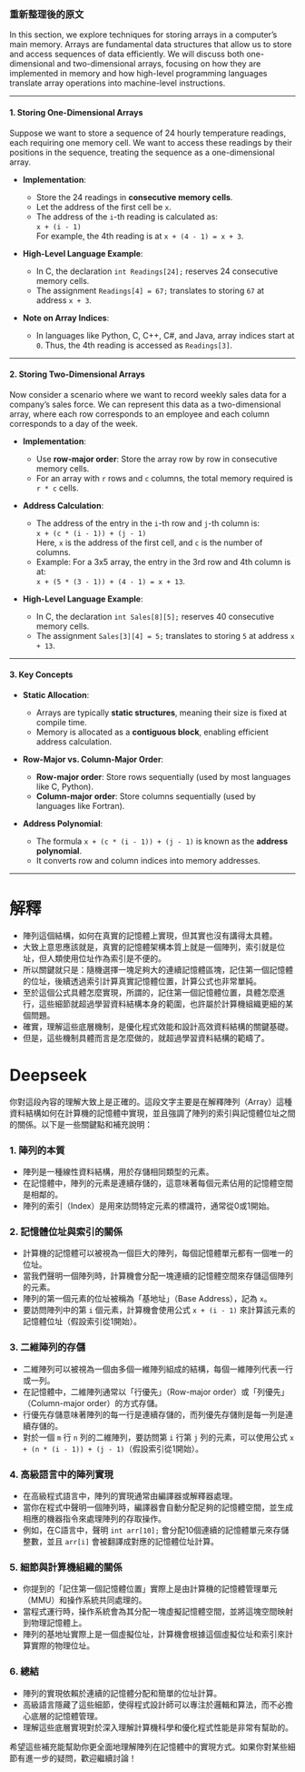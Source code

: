 ### 重新整理後的原文

In this section, we explore techniques for storing arrays in a computer’s main memory. Arrays are fundamental data structures that allow us to store and access sequences of data efficiently. We will discuss both one-dimensional and two-dimensional arrays, focusing on how they are implemented in memory and how high-level programming languages translate array operations into machine-level instructions.

---

#### **1. Storing One-Dimensional Arrays**
Suppose we want to store a sequence of 24 hourly temperature readings, each requiring one memory cell. We want to access these readings by their positions in the sequence, treating the sequence as a one-dimensional array.

- **Implementation**:
  - Store the 24 readings in **consecutive memory cells**.
  - Let the address of the first cell be `x`.
  - The address of the `i`-th reading is calculated as:  
    `x + (i - 1)`  
    For example, the 4th reading is at `x + (4 - 1) = x + 3`.

- **High-Level Language Example**:
  - In C, the declaration `int Readings[24];` reserves 24 consecutive memory cells.
  - The assignment `Readings[4] = 67;` translates to storing `67` at address `x + 3`.

- **Note on Array Indices**:
  - In languages like Python, C, C++, C#, and Java, array indices start at `0`. Thus, the 4th reading is accessed as `Readings[3]`.

---

#### **2. Storing Two-Dimensional Arrays**
Now consider a scenario where we want to record weekly sales data for a company’s sales force. We can represent this data as a two-dimensional array, where each row corresponds to an employee and each column corresponds to a day of the week.

- **Implementation**:
  - Use **row-major order**: Store the array row by row in consecutive memory cells.
  - For an array with `r` rows and `c` columns, the total memory required is `r * c` cells.

- **Address Calculation**:
  - The address of the entry in the `i`-th row and `j`-th column is:  
    `x + (c * (i - 1)) + (j - 1)`  
    Here, `x` is the address of the first cell, and `c` is the number of columns.
  - Example: For a 3x5 array, the entry in the 3rd row and 4th column is at:  
    `x + (5 * (3 - 1)) + (4 - 1) = x + 13`.

- **High-Level Language Example**:
  - In C, the declaration `int Sales[8][5];` reserves 40 consecutive memory cells.
  - The assignment `Sales[3][4] = 5;` translates to storing `5` at address `x + 13`.

---

#### **3. Key Concepts**
- **Static Allocation**:
  - Arrays are typically **static structures**, meaning their size is fixed at compile time.
  - Memory is allocated as a **contiguous block**, enabling efficient address calculation.

- **Row-Major vs. Column-Major Order**:
  - **Row-major order**: Store rows sequentially (used by most languages like C, Python).
  - **Column-major order**: Store columns sequentially (used by languages like Fortran).

- **Address Polynomial**:
  - The formula `x + (c * (i - 1)) + (j - 1)` is known as the **address polynomial**.
  - It converts row and column indices into memory addresses.

---

# 解釋

- 陣列這個結構，如何在真實的記憶體上實現，但其實也沒有講得太具體。
- 大致上意思應該就是，真實的記憶體架構本質上就是一個陣列，索引就是位址，但人類使用位址作為索引是不便的。
- 所以關鍵就只是：隨機選擇一塊足夠大的連續記憶體區塊，記住第一個記憶體的位址，後續透過索引計算真實記憶體位置，計算公式也非常單純。
- 至於這個公式具體怎麼實現，所謂的，記住第一個記憶體位置，具體怎麼進行，這些細節就超過學習資料結構本身的範圍，也許屬於計算機組織更細的某個問題。
- 確實，理解這些底層機制，是優化程式效能和設計高效資料結構的關鍵基礎。
- 但是，這些機制具體而言是怎麼做的，就超過學習資料結構的範疇了。

# Deepseek

你對這段內容的理解大致上是正確的。這段文字主要是在解釋陣列（Array）這種資料結構如何在計算機的記憶體中實現，並且強調了陣列的索引與記憶體位址之間的關係。以下是一些關鍵點和補充說明：

### 1. **陣列的本質**
   - 陣列是一種線性資料結構，用於存儲相同類型的元素。
   - 在記憶體中，陣列的元素是連續存儲的，這意味著每個元素佔用的記憶體空間是相鄰的。
   - 陣列的索引（Index）是用來訪問特定元素的標識符，通常從0或1開始。

### 2. **記憶體位址與索引的關係**
   - 計算機的記憶體可以被視為一個巨大的陣列，每個記憶體單元都有一個唯一的位址。
   - 當我們聲明一個陣列時，計算機會分配一塊連續的記憶體空間來存儲這個陣列的元素。
   - 陣列的第一個元素的位址被稱為「基地址」（Base Address），記為 `x`。
   - 要訪問陣列中的第 `i` 個元素，計算機會使用公式 `x + (i - 1)` 來計算該元素的記憶體位址（假設索引從1開始）。

### 3. **二維陣列的存儲**
   - 二維陣列可以被視為一個由多個一維陣列組成的結構，每個一維陣列代表一行或一列。
   - 在記憶體中，二維陣列通常以「行優先」（Row-major order）或「列優先」（Column-major order）的方式存儲。
   - 行優先存儲意味著陣列的每一行是連續存儲的，而列優先存儲則是每一列是連續存儲的。
   - 對於一個 `m` 行 `n` 列的二維陣列，要訪問第 `i` 行第 `j` 列的元素，可以使用公式 `x + (n * (i - 1)) + (j - 1)`（假設索引從1開始）。

### 4. **高級語言中的陣列實現**
   - 在高級程式語言中，陣列的實現通常由編譯器或解釋器處理。
   - 當你在程式中聲明一個陣列時，編譯器會自動分配足夠的記憶體空間，並生成相應的機器指令來處理陣列的存取操作。
   - 例如，在C語言中，聲明 `int arr[10];` 會分配10個連續的記憶體單元來存儲整數，並且 `arr[i]` 會被翻譯成對應的記憶體位址計算。

### 5. **細節與計算機組織的關係**
   - 你提到的「記住第一個記憶體位置」實際上是由計算機的記憶體管理單元（MMU）和操作系統共同處理的。
   - 當程式運行時，操作系統會為其分配一塊虛擬記憶體空間，並將這塊空間映射到物理記憶體上。
   - 陣列的基地址實際上是一個虛擬位址，計算機會根據這個虛擬位址和索引來計算實際的物理位址。

### 6. **總結**
   - 陣列的實現依賴於連續的記憶體分配和簡單的位址計算。
   - 高級語言隱藏了這些細節，使得程式設計師可以專注於邏輯和算法，而不必擔心底層的記憶體管理。
   - 理解這些底層實現對於深入理解計算機科學和優化程式性能是非常有幫助的。

希望這些補充能幫助你更全面地理解陣列在記憶體中的實現方式。如果你對某些細節有進一步的疑問，歡迎繼續討論！